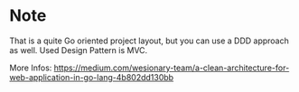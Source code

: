 # Note
That is a quite Go oriented project layout, but you can use a DDD approach as well.
Used Design Pattern is MVC.

More Infos:
https://medium.com/wesionary-team/a-clean-architecture-for-web-application-in-go-lang-4b802dd130bb
